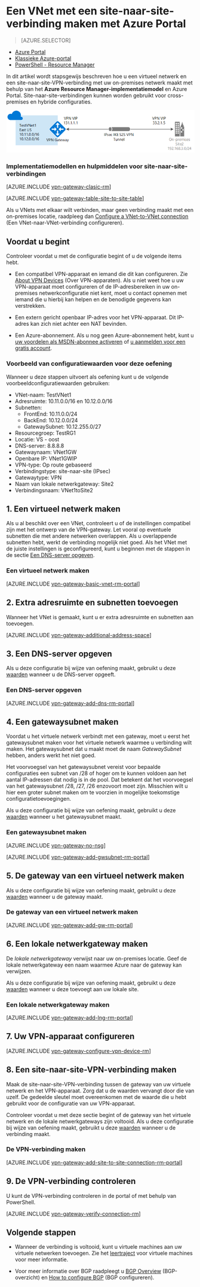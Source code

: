 <properties
   pageTitle="Een virtueel netwerk maken met een site-naar-site-VPN-verbinding met Azure Resource Manager en Azure Portal | Microsoft Azure"
   description="Een VNet maken met het Resource Manager-implementatiemodel en dit verbinden met uw on-premises netwerk via een S2S VPN-gatewayverbinding."
   services="vpn-gateway"
   documentationCenter="na"
   authors="cherylmc"
   manager="carmonm"
   editor=""
   tags="azure-resource-manager"/>

<tags
   ms.service="vpn-gateway"
   ms.devlang="na"
   ms.topic="hero-article"
   ms.tgt_pltfrm="na"
   ms.workload="infrastructure-services"
   ms.date="08/31/2016"
   ms.author="cherylmc"/>

# Een VNet met een site-naar-site-verbinding maken met Azure Portal

> [AZURE.SELECTOR]
- [Azure Portal](vpn-gateway-howto-site-to-site-resource-manager-portal.md)
- [Klassieke Azure-portal](vpn-gateway-site-to-site-create.md)
- [PowerShell - Resource Manager](vpn-gateway-create-site-to-site-rm-powershell.md)


In dit artikel wordt stapsgewijs beschreven hoe u een virtueel netwerk en een site-naar-site-VPN-verbinding met uw on-premises netwerk maakt met behulp van het **Azure Resource Manager-implementatiemodel** en Azure Portal. Site-naar-site-verbindingen kunnen worden gebruikt voor cross-premises en hybride configuraties.

![Diagram](./media/vpn-gateway-howto-site-to-site-resource-manager-portal/s2srmportal.png)



### Implementatiemodellen en hulpmiddelen voor site-naar-site-verbindingen

[AZURE.INCLUDE [vpn-gateway-clasic-rm](../../includes/vpn-gateway-classic-rm-include.md)] 

[AZURE.INCLUDE [vpn-gateway-table-site-to-site-table](../../includes/vpn-gateway-table-site-to-site-include.md)] 

Als u VNets met elkaar wilt verbinden, maar geen verbinding maakt met een on-premises locatie, raadpleeg dan [Configure a VNet-to-VNet connection](vpn-gateway-vnet-vnet-rm-ps.md) (Een VNet-naar-VNet-verbinding configureren).

## Voordat u begint

Controleer voordat u met de configuratie begint of u de volgende items hebt.

- Een compatibel VPN-apparaat en iemand die dit kan configureren. Zie [About VPN Devices](vpn-gateway-about-vpn-devices.md) (Over VPN-apparaten). Als u niet weet hoe u uw VPN-apparaat moet configureren of de IP-adresbereiken in uw on-premises netwerkconfiguratie niet kent, moet u contact opnemen met iemand die u hierbij kan helpen en de benodigde gegevens kan verstrekken.

- Een extern gericht openbaar IP-adres voor het VPN-apparaat. Dit IP-adres kan zich niet achter een NAT bevinden.
    
- Een Azure-abonnement. Als u nog geen Azure-abonnement hebt, kunt u [uw voordelen als MSDN-abonnee activeren](http://azure.microsoft.com/pricing/member-offers/msdn-benefits-details/) of [u aanmelden voor een gratis account](http://azure.microsoft.com/pricing/free-trial/).

### <a name="values"></a>Voorbeeld van configuratiewaarden voor deze oefening


Wanneer u deze stappen uitvoert als oefening kunt u de volgende voorbeeldconfiguratiewaarden gebruiken:

- VNet-naam: TestVNet1
- Adresruimte: 10.11.0.0/16 en 10.12.0.0/16
- Subnetten: 
    - FrontEnd: 10.11.0.0/24
    - BackEnd: 10.12.0.0/24
    - GatewaySubnet: 10.12.255.0/27
- Resourcegroep: TestRG1
- Locatie: VS - oost
- DNS-server: 8.8.8.8
- Gatewaynaam: VNet1GW
- Openbare IP: VNet1GWIP
- VPN-type: Op route gebaseerd
- Verbindingstype: site-naar-site (IPsec)
- Gatewaytype: VPN
- Naam van lokale netwerkgateway: Site2
- Verbindingsnaam: VNet1toSite2



## 1. Een virtueel netwerk maken 

Als u al beschikt over een VNet, controleert u of de instellingen compatibel zijn met het ontwerp van de VPN-gateway. Let vooral op eventuele subnetten die met andere netwerken overlappen. Als u overlappende subnetten hebt, werkt de verbinding mogelijk niet goed. Als het VNet met de juiste instellingen is geconfigureerd, kunt u beginnen met de stappen in de sectie [Een DNS-server opgeven](#dns).

### Een virtueel netwerk maken

[AZURE.INCLUDE [vpn-gateway-basic-vnet-rm-portal](../../includes/vpn-gateway-basic-vnet-rm-portal-include.md)]  

## 2. Extra adresruimte en subnetten toevoegen

Wanneer het VNet is gemaakt, kunt u er extra adresruimte en subnetten aan toevoegen.

[AZURE.INCLUDE [vpn-gateway-additional-address-space](../../includes/vpn-gateway-additional-address-space-include.md)] 

## <a name="dns"></a>3. Een DNS-server opgeven

Als u deze configuratie bij wijze van oefening maakt, gebruikt u deze [waarden](#values) wanneer u de DNS-server opgeeft.

### Een DNS-server opgeven

[AZURE.INCLUDE [vpn-gateway-add-dns-rm-portal](../../includes/vpn-gateway-add-dns-rm-portal-include.md)]

## 4. Een gatewaysubnet maken

Voordat u het virtuele netwerk verbindt met een gateway, moet u eerst het gatewaysubnet maken voor het virtuele netwerk waarmee u verbinding wilt maken. Het gatewaysubnet dat u maakt moet de naam *GatewaySubnet* hebben, anders werkt het niet goed. 

Het voorvoegsel van het gatewaysubnet vereist voor bepaalde configuraties een subnet van /28 of hoger om te kunnen voldoen aan het aantal IP-adressen dat nodig is in de pool. Dat betekent dat het voorvoegsel van het gatewaysubnet /28, /27, /26 enzovoort moet zijn. Misschien wilt u hier een groter subnet maken om te voorzien in mogelijke toekomstige configuratietoevoegingen.

Als u deze configuratie bij wijze van oefening maakt, gebruikt u deze [waarden](#values) wanneer u het gatewaysubnet maakt.

### Een gatewaysubnet maken

[AZURE.INCLUDE [vpn-gateway-no-nsg](../../includes/vpn-gateway-no-nsg-include.md)] 

[AZURE.INCLUDE [vpn-gateway-add-gwsubnet-rm-portal](../../includes/vpn-gateway-add-gwsubnet-rm-portal-include.md)]

## 5. De gateway van een virtueel netwerk maken

Als u deze configuratie bij wijze van oefening maakt, gebruikt u deze [waarden](#values) wanneer u de gateway maakt.

### De gateway van een virtueel netwerk maken

[AZURE.INCLUDE [vpn-gateway-add-gw-rm-portal](../../includes/vpn-gateway-add-gw-rm-portal-include.md)]

## 6. Een lokale netwerkgateway maken

De *lokale netwerkgateway* verwijst naar uw on-premises locatie. Geef de lokale netwerkgateway een naam waarmee Azure naar de gateway kan verwijzen. 

Als u deze configuratie bij wijze van oefening maakt, gebruikt u deze [waarden](#values) wanneer u deze toevoegt aan uw lokale site.

### Een lokale netwerkgateway maken

[AZURE.INCLUDE [vpn-gateway-add-lng-rm-portal](../../includes/vpn-gateway-add-lng-rm-portal-include.md)]

## 7. Uw VPN-apparaat configureren

[AZURE.INCLUDE [vpn-gateway-configure-vpn-device-rm](../../includes/vpn-gateway-configure-vpn-device-rm-include.md)]

## 8. Een site-naar-site-VPN-verbinding maken

Maak de site-naar-site-VPN-verbinding tussen de gateway van uw virtuele netwerk en het VPN-apparaat. Zorg dat u de waarden vervangt door die van uzelf. De gedeelde sleutel moet overeenkomen met de waarde die u hebt gebruikt voor de configuratie van uw VPN-apparaat. 

Controleer voordat u met deze sectie begint of de gateway van het virtuele netwerk en de lokale netwerkgateways zijn voltooid. Als u deze configuratie bij wijze van oefening maakt, gebruikt u deze [waarden](#values) wanneer u de verbinding maakt.

### De VPN-verbinding maken


[AZURE.INCLUDE [vpn-gateway-add-site-to-site-connection-rm-portal](../../includes/vpn-gateway-add-site-to-site-connection-rm-portal-include.md)]

## 9. De VPN-verbinding controleren

U kunt de VPN-verbinding controleren in de portal of met behulp van PowerShell.

[AZURE.INCLUDE [vpn-gateway-verify-connection-rm](../../includes/vpn-gateway-verify-connection-rm-include.md)]

## Volgende stappen

- Wanneer de verbinding is voltooid, kunt u virtuele machines aan uw virtuele netwerken toevoegen. Zie het [leertraject](https://azure.microsoft.com/documentation/learning-paths/virtual-machines) voor virtuele machines voor meer informatie.

- Voor meer informatie over BGP raadpleegt u [BGP Overview](vpn-gateway-bgp-overview.md) (BGP-overzicht) en [How to configure BGP](vpn-gateway-bgp-resource-manager-ps.md) (BGP configureren).



<!--HONumber=ago16_HO5-->


